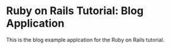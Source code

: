 # Ruby on Rails Tutorial: Blog Application

This is the blog example applcation for the Ruby on Rails tutorial.
